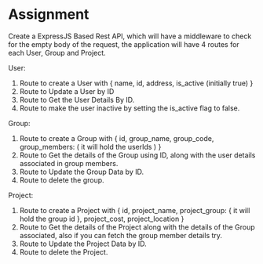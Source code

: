 # Assignment

Create a ExpressJS Based Rest API, which will have a middleware to check for the empty body of the request, the application will have 4 routes for each User, Group and Project.

User:
1. Route to create a User with { name, id, address, is_active (initially true) }
2. Route to Update a User by ID
3. Route to Get the User Details By ID.
4. Route to make the user inactive by setting the is_active flag to false.

Group:
1. Route to create a Group with { id, group_name, group_code, group_members: ( it will hold the userIds ) }
2. Route to Get the details of the Group using ID, along with the user details associated in group members.
3. Route to Update the Group Data by ID.
4. Route to delete the group.

Project:
1. Route to create a Project with { id, project_name, project_group: { it will hold the group id }, project_cost, project_location }
2. Route to Get the details of the Project along with the details of the Group associated, also if you can fetch the group member details try.
3. Route to Update the Project Data by ID.
4. Route to delete the Project.